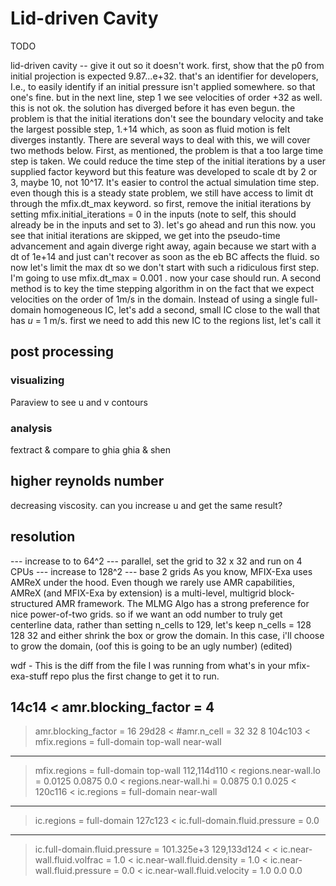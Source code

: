 # Lid-driven Cavity

TODO

lid-driven cavity -- give it out so it doesn't work. first, show that the p0 from initial projection is expected 9.87...e+32. that's an identifier for developers, I.e., to easily identify if an initial pressure isn't applied somewhere. so that one's fine. but in the next line, step 1 we see velocities of order +32 as well. this is not ok. the solution has diverged before it has even begun. the problem is that the initial iterations don't see the boundary velocity and take the largest possible step, 1.+14 which, as soon as fluid motion is felt diverges instantly. There are several ways to deal with this, we will cover two methods below.
First, as mentioned, the problem is that a too large time step is taken. We could reduce the time step of the initial iterations by a user supplied factor keyword but this feature was developed to scale dt by 2 or 3, maybe 10, not 10^17. It's easier to control the actual simulation time step. even though this is a steady state problem, we still have access to limit dt through the mfix.dt_max keyword. so first, remove the initial iterations by setting mfix.initial_iterations = 0  in the inputs (note to self, this should already be in the inputs and set to 3). let's go ahead and run this now. you see that initial iterations are skipped, we get into the pseudo-time advancement and again diverge right away, again because we start with a dt of 1e+14 and just can't recover as soon as the eb BC affects the fluid. so now let's limit the max dt so we don't start with such a ridiculous first step. I'm going to use mfix.dt_max = 0.001 . now your case should run.
A second method is to key the time stepping algorithm in on the fact that we expect velocities on the order of 1m/s in the domain. Instead of using a single full-domain homogeneous IC, let's add a second, small IC close to the wall that has $u$ = 1 m/s. first we need to add this new IC to the regions list, let's call it
## post processing
### visualizing
Paraview to see u and v contours
### analysis
fextract & compare to ghia ghia & shen
## higher reynolds number
decreasing viscosity. can you increase u and get the same result?
## resolution
--- increase to to 64^2
--- parallel, set the grid to 32 x 32 and run on 4 CPUs
--- increase to 128^2
--- base 2 grids
As you know, MFIX-Exa uses AMReX under the hood. Even though we rarely use AMR capabilities, AMReX (and MFIX-Exa by extension) is a multi-level, multigrid block-structured AMR framework. The MLMG Algo has a strong preference for nice power-of-two grids. so if we want an odd number to truly get centerline data, rather than setting n_cells to 129, let's keep n_cells = 128 128 32 and either shrink the box or grow the domain. In this case, i'll choose to grow the domain, (oof this is going to be an ugly number) (edited) 


wdf - This is the diff from the file I was running from what's in your 
mfix-exa-stuff repo plus the first change to get it to run. 

14c14
< amr.blocking_factor = 4
---
> amr.blocking_factor = 16
29d28
< #amr.n_cell =  32  32  8
104c103
< mfix.regions = full-domain  top-wall  near-wall
---
> mfix.regions = full-domain  top-wall
112,114d110
< regions.near-wall.lo    =  0.0125   0.0875  0.0
< regions.near-wall.hi    =  0.0875   0.1     0.025
< 
120c116
< ic.regions = full-domain  near-wall
---
> ic.regions = full-domain
127c123
< ic.full-domain.fluid.pressure  =  0.0
---
> ic.full-domain.fluid.pressure  = 101.325e+3
129,133d124
< 
< ic.near-wall.fluid.volfrac   =  1.0
< ic.near-wall.fluid.density   =  1.0
< ic.near-wall.fluid.pressure  =  0.0
< ic.near-wall.fluid.velocity  =  1.0  0.0  0.0
